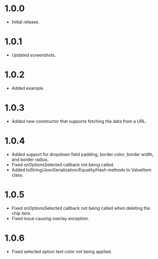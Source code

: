 # 1.0.0

* Initial release.

# 1.0.1
* Updated screenshots.

# 1.0.2
* Added example.

# 1.0.3
* Added new constructor that supports fetching the data from a URL.

# 1.0.4
* Added support for dropdown field padding, border color, border width, and border radius.
* Fixed onOptionsSelected callback not being called.
* Added toString/JsonSerialization/Equality/Hash methods to ValueItem class.
  
# 1.0.5
* Fixed onOptionsSelected callback not being called when deleting the chip item.
* Fixed issue causing overlay exception.
  
# 1.0.6
* Fixed selected option text color not being applied.

